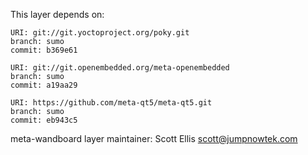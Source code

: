 This layer depends on:

    URI: git://git.yoctoproject.org/poky.git
    branch: sumo
    commit: b369e61

    URI: git://git.openembedded.org/meta-openembedded
    branch: sumo
    commit: a19aa29

    URI: https://github.com/meta-qt5/meta-qt5.git
    branch: sumo
    commit: eb943c5

meta-wandboard layer maintainer: Scott Ellis <scott@jumpnowtek.com>
